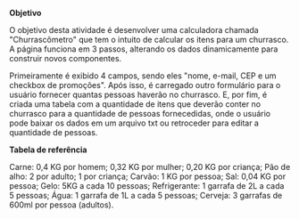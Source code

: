 
**Objetivo**


O objetivo desta atividade é desenvolver uma calculadora chamada "Churrascômetro" que tem o intuito de calcular os itens para um churrasco. A página funciona em 3 passos, alterando os dados dinamicamente para construir novos componentes.

Primeiramente é exibido 4 campos, sendo eles "nome, e-mail, CEP e um checkbox de promoções". Após isso, é carregado outro formulário para o usuário fornecer quantas pessoas haverão no churrasco. E, por fim, é criada uma tabela com a quantidade de itens que deverão conter no churrasco para a quantidade de pessoas fornecedidas, onde o usuário pode baixar os dados em um arquivo txt ou retroceder para editar a quantidade de pessoas.

**Tabela de referência**


Carne:
0,4 KG por homem;
0,32 KG por mulher;
0,20 KG por criança;
Pão de alho:
2 por adulto;
1 por criança;
Carvão:
1 KG por pessoa;
Sal:
0,04 KG por pessoa;
Gelo:
5KG a cada 10 pessoas;
Refrigerante:
1 garrafa de 2L a cada 5 pessoas;
Água:
1 garrafa de 1L a cada 5 pessoas;
Cerveja:
3 garrafas de 600ml por pessoa (adultos).
